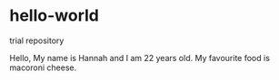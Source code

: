 # hello-world
trial repository

Hello, My name is Hannah and I am 22 years old. My favourite food is macoroni cheese.

